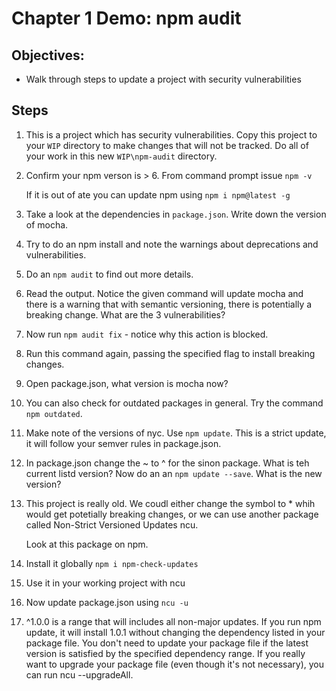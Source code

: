 # Chapter 1 Demo: npm audit

## Objectives:
* Walk through steps to update a project with security vulnerabilities

## Steps

1. This is a project which has security vulnerabilities. Copy this project to your `WIP` directory to make changes that will not be tracked. Do all of your work in this new `WIP\npm-audit` directory. 

1. Confirm your npm verson is > 6. From command prompt issue `npm -v`

    If it is out of ate you can update npm using `npm i npm@latest -g`

1. Take a look at the dependencies in `package.json`. Write down the version of mocha. 

1. Try to do an npm install and note the warnings about deprecations and vulnerabilities.

1. Do an `npm audit` to find out more details.

1. Read the output. Notice the given command will update mocha and there is a warning that with semantic versioning, there is potentially a breaking change.
What are the 3 vulnerabilities?

1. Now run `npm audit fix` - notice why this action is blocked. 

1. Run this command again, passing the specified flag to install breaking changes.

1. Open package.json, what version is mocha now?

1. You can also check for outdated packages in general. Try the command `npm outdated`.

1. Make note of the versions of nyc. Use `npm update`. This is a strict update, it will follow your semver rules in package.json.

1. In package.json change the ~ to ^ for the sinon package. What is teh current listd version? Now do an an `npm update --save`. What is the new version?

1. This project is really old. We coudl either change the symbol to * whih would get potetially breaking changes, or we can use another package called Non-Strict Versioned Updates ncu.

    Look at this package on npm. 

1. Install it globally    `npm i npm-check-updates`

1. Use it in your working project with ncu

1. Now update package.json using `ncu -u`

1. ^1.0.0 is a range that will includes all non-major updates. If you run npm update, it will install 1.0.1 without changing the dependency listed in your package file. You don't need to update your package file if the latest version is satisfied by the specified dependency range. If you really want to upgrade your package file (even though it's not necessary), you can run ncu --upgradeAll.